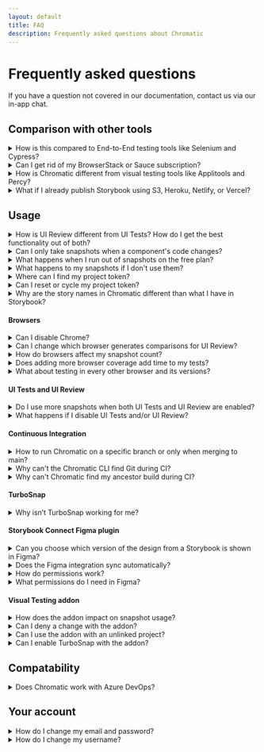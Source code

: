 ```yaml
---
layout: default
title: FAQ
description: Frequently asked questions about Chromatic
---
```


# Frequently asked questions

If you have a question not covered in our documentation, contact us via our <a class="intercom-concierge-bot">in-app chat</a>.

## Comparison with other tools

<details>
<summary>How is this compared to End-to-End testing tools like Selenium and Cypress?</summary>

Chromatic complements your existing End-to-End tests (Selenium or Cypress).

#### Get tests for free

You already write stories as a natural part of building UIs. Chromatic transforms those stories into tests. That gives you expansive yet accurate UI coverage without having to write new tests.

#### No test flake

E2E tests are intended to QA the “happy path”, but are time-consuming to create and brittle to maintain. They tend to be flaky because they rely on the application being in a certain state before running the tests. The tests also have to run in a specific order. Chromatic tests against the static Storybook build. That prevents false positives and negatives.

#### Much faster

Chromatic runs all tests in parallel at no extra cost or configuration. We optimize for the fastest test time by evaluating only the rendered UI. This focus allows Chromatic to run thousands of UI tests in less than a minute. Selenium/Cypress tests can take half an hour or more for an app of meaningful complexity. That said, we recommend that you use various testing strategies (visual, unit, E2E) for comprehensive app coverage.

</details>

<details>
<summary>Can I get rid of my BrowserStack or Sauce subscription?</summary>

Our aim isn’t to replace services like BrowserStack or Sauce. Cloud browser services are invaluable for verifying interactive behavior (e.g., clicking around the UI) and End-to-End testing but aren’t built or priced for visual testing.

Chromatic gives professional UI engineers a purpose-built service for visual testing, which helps you reduce your reliance on cloud browser services. In practice, our customers typically scale back their usage and save money while increasing their testing productivity.

</details>

<details>
<summary>How is Chromatic different from visual testing tools like Applitools and Percy?</summary>

Chromatic is a faster, simpler, and cost-effective alternative to Applitools or Percy that is built for UI components and component libraries. Our customers compare us favorably on developer experience and price.

[Get a detailed breakdown »](https://www.chromatic.com/choose/visual-testing)

**Product differentiation**:

- Components are first-class citizens in Chromatic, so our workflow is necessarily different

- Deep integration with Storybook (we're core maintainers)

- Track each component's baselines through branches and merges

- Generate a living component library online

- Rewind component history

- Review components one at a time; approvals carry over from build to build

**We're proud of our developer experience:**

- "It just works" -- sensible defaults out of the box, no writing webdriver tests or custom integrations

- Lightning-fast test runs (modern cloud architecture) with no cap on concurrency

- Automatic PR badging for GitHub, GitLab, and Bitbucket

</details>

<details>
<summary>What if I already publish Storybook using S3, Heroku, Netlify, or Vercel?</summary>

You don't need to do this anymore. Chromatic is a Storybook-optimized cloud service for frontend teams that includes collaboration, access control, versioning, history, and integrations with your existing tools. That said, we're happy customers of those hosting services and recommend them for other situations.

</details>

## Usage

<details>
<summary>How is UI Review different from UI Tests? How do I get the best functionality out of both?</summary>

In a nutshell, [**UI Tests**](test) prevent regressions (bugs), while [**UI Review**](review) is for gathering qualitative feedback from your team.

The modern development process moves quickly, and developers often fill in gaps according to their best guess. UI review is an opportunity for developers to sync with other teammates to get a final OK before shipping.

Here's how we recommend using the workflows together:

- **UI Tests (commit vs. commit):** Use them like unit tests to catch UI regressions in components. Typically, a developer would be responsible for this. It ensures you don't introduce any bugs as you build new features. You'll get notified of bugs down to the commit.
- **UI Review (branch vs. branch):** Once you've finished the first iteration of the implementation and think the PR is "done", it's now ready for review from stakeholders like your tech lead, designer, or PM. This workflow helps them review all the changes in a PR at once and gives them tools to give you precise feedback on stories.

</details>

<details>
<summary>Can I only take snapshots when a component's code changes?</summary>

We recommend taking snapshots on every build because it's the most reliable way to catch UI regressions. Global dependencies, such as CSS or third-party APIs can affect the UI without the code changing.

</details>

<details>
<summary>What happens when I run out of snapshots on the free plan?</summary>

Free plans come with 5000 snapshots per month. Once free snapshots are exhausted, testing and review will become paused until the next month, at which time Chromatic will again begin taking snapshots and functionality will automatically resume. Upgrading to a paid plan will immediately resume testing and review.

</details>

<details>
<summary>What happens to my snapshots if I don't use them?</summary>

Chromatic will reset the snapshot count monthly, calculated based on the day you've signed up. For instance, if you signed up on February 14th, your count will be reset on the 14th of each month. Any remaining snapshots from the previous month will not accumulate.

</details>

<details>
<summary>Where can I find my project token?</summary>

The project token is available on your project's Manage → Configure page.

![Navigate to the Manage page and click on the Configure tab](img/configure-project-token.png)

</details>

<details>
<summary>Can I reset or cycle my project token?</summary>

Users with the [`owner`](collaborators#roles) role can reset or cycle project tokens on the Configure page of your project.

![Navigate to the Manage page and click on the Configure tab](img/reset-project-token.png)

</details>

<details>
<summary>Why are the story names in Chromatic different than what I have in Storybook?</summary>

Chromatic follows Storybook's [naming best practice](https://storybook.js.org/docs/react/writing-stories/naming-components-and-hierarchy). The last level in the hierarchy is tracked as the component name.

```js
// Button.stories.js|jsx

import { Button } from "./Button";

export default {
  title: "App/Components/Button",
  component: Button,
};

/*
 *👇 Render functions are a framework-specific feature to allow you control over how the component renders.
 * See https://storybook.js.org/docs/react/api/csf
 * to learn how to use render functions.
 */
export const Primary = {
  render: () => <Button primary>Button</Button>,
};

export const Secondary = {
  render: () => <Button secondary>Button</Button>,
};
```

In the example above, `Button` is the component name, while `Primary` and `Secondary` are the story names respectively. If your Storybook is organized differently, that will affect how your components and story names appear in both Chromatic and Storybook. There's no way to configure name detection.

Folks often encounter naming issues when customizing their Storybook sidebar. In most cases, you can achieve your desired groupings while also adhering to naming best practices using these [organizational tips](https://storybook.js.org/blog/structuring-your-storybook/).

</details>

#### Browsers

<details>
<summary>Can I disable Chrome?</summary>

All plans use Chrome by default because it offers the greatest test coverage for most people. It cannot be disabled.

</details>

<details>
<summary>Can I change which browser generates comparisons for UI Review?</summary>

No. At the moment, Chrome is fixed as the browser used for UI review.

</details>

<details>
<summary>How do browsers affect my snapshot count?</summary>

Each browser adds another snapshot for each of your stories. For example, if you have a story that is tested in Chrome and Safari, that counts as two snapshots.

If you also test your story with different viewports, those also count as snapshots. For example, you want to test a story at `320px`, `1280px`, `Chrome`, and `Safari`. This would count as four snapshots.

</details>

<details>
<summary>Does adding more browser coverage add time to my tests?</summary>

Yes, it can. We do our best to provide the fastest test speeds, but there are limits to browser performance even when scaled across hundreds and thousands of machines.

</details>

<details>
<summary>What about testing in every other browser and its versions?</summary>

Chromatic covers the major rendering engines (Blink, Gecko, and Trident) at all viewports. This eliminates almost all browser regressions your users are likely to see with minimal effort, configuration, or additional time to your workflow.

Supporting more browser/device combinations ends up having diminishing returns that adds noise to the visual review process.

</details>

#### UI Tests and UI Review

<details>
<summary>Do I use more snapshots when both UI Tests and UI Review are enabled?</summary>

No. Snapshots taken for one workflow are reused for the other. You don't get charged twice.

</details>

<details>
<summary>What happens if I disable UI Tests and/or UI Review?</summary>

As long as either the testing or review features are enabled, Chromatic will continue taking snapshots. With both disabled, Chromatic will stop taking snapshots, and all other platform features (such as publishing) will continue without limits.

</details>

#### Continuous Integration

<details>
<summary>How to run Chromatic on a specific branch or only when merging to main?</summary>

How Chromatic is triggered depends on your Continuous Integration (CI) setup. You can configure your CI provider to run Chromatic on a specific branch or only when merging to your main branch. Please beware that changing which branches Chromatic runs on may affect test and review coverage because Chromatic uses Git history to [track baselines](branching-and-baselines).

For example, here’s how GitHub Actions can be configured:

- [Using filters](https://docs.github.com/en/actions/using-workflows/triggering-a-workflow#using-filters)
- [Using conditions to control job execution](https://docs.github.com/en/actions/using-jobs/using-conditions-to-control-job-execution)

</details>

<details>
<summary>Why can't the Chromatic CLI find Git during CI?</summary>

Pipeline configurations allow you to specify the Docker image that you'd like to use for your runners. To keep the image size small, most `*-slim` based images do not provide Git, which the Chromatic CLI requires to link builds to commits.

To solve this, you can install Git as a separate step before running the CLI or change your image to a different one, which includes Git.

</details>

<details>
<summary>Why can't Chromatic find my ancestor build during CI?</summary>

This problem can arise when your project's Git history is altered during CI.

For example, we have found some community GitHub actions such as [`tj-actions/changed-files`](https://github.com/tj-actions/changed-files) that read and update the Git history to determine which files have been changed.

In this instance, we found that checking out your repository again after running `tj-actions/changed-files` again resolves the issue.

Your steps should look something like this:

```
Checkout
tj-actions/changed-files
Checkout
Chromatic
```

</details>

#### TurboSnap

<details>
<summary>Why isn’t TurboSnap working for me?</summary>

You may be missing one of the necessary [prerequisites](turbosnap#prerequisites). Check your CI build logs for [debugging information](turbosnap#confirm-turbosnap-is-working).

</details>

#### Storybook Connect Figma plugin

<details>
<summary>Can you choose which version of the design from a Storybook is shown in Figma?</summary>

Yes, you can select which branch's stories are connected to Figma.

Chromatic generates a unique permalink when a Storybook is published. You can link your component by using the URL to a specific commit or a [permalink](permalinks#build-your-own-permalink) to a branch.

However, once linked, the plugin will always display stories from the latest build for that branch.

</details>

<details>
<summary>Does the Figma integration sync automatically?</summary>

Yes. Chromatic automatically updates your linked stories to reflect the latest build on the designated branch. That means even when the build URL for a branch changes in Chromatic, the Figma component will always display the latest build on the branch.

</details>

<details>
<summary>How do permissions work?</summary>

Figma users must have access to the Chromatic project in order to use the plugin. That means Figma collaborators (viewers, editors, admins) who have access to your Figma file but don't have access to Chromatic will not be able to see the stories.

Learn how to invite teammates as [collaborators](collaborators) on your Chromatic project. We don't charge "per seat", so you can invite your whole team.
They must be able to see the story in Chromatic to be able to see it in the plugin.

</details>

<details>
<summary>What permissions do I need in Figma?</summary>

You require a Figma `editor` role to both link and view stories with this plugin.

</details>

#### Visual Testing addon

<details>
<summary>How does the addon impact on snapshot usage?</summary>

Running tests with the addon enabled still counts towards your monthly [snapshot usage](snapshots), but they're likely to stay the same despite the number of builds you run. By default, it will follow the same pattern as running tests from CI or CLI (i.e., one snapshot per story, browser). If you have other features enabled, such as [modes](modes), the addon will also take them into account and capture snapshots accordingly.

</details>

<details>
<summary>Can I deny a change with the addon?</summary>

No. Denying changes is only available when running builds from CI or the CLI. If you need to, you can revert changes by clicking the "Unaccept" button in the addon panel and re-running the tests to verify them.

</details>

<details>
<summary>Can I use the addon with an unlinked project?</summary>

Yes. Visual tests can be run on both [linked](access#linked-projects) and [unlinked](access#unlinked-projects) projects without extra configuration or restrictions except for project type limitations.

</details>

<details>
<summary>Can I enable TurboSnap with the addon?</summary>

TurboSnap is available for the addon at an experimental stage. If you already enabled it in your configuration file (i.e., `chromatic.config.json`), running a build with the addon will automatically detect and run tests based on the configuration provided.

</details>

## Compatability

<details>
<summary>Does Chromatic work with Azure DevOps?</summary>

Chromatic is a CI-powered service. That means you can run `chromatic` in any CI workflow, including Azure DevOps. However, some of the automatic configuration that comes out of the box from Chromatic won't be available to Azure DevOps users. Rest assured, it's straightforward to configure yourself. Below are things to note for setup:

- Your team must sign up via [email/password](access#email)
- Access control is manually-managed at the project level via [External Collaborators](collaborators#external-collaborators)
- Pull request checks must be configured via your [CI provider](ci#pull-request-checks)

Read the [setup guide](setup#demo-chromatic-unlinked).

</details>

## Your account

<details>
<summary>How do I change my email and password?</summary>

If you signed up via OAuth, Chromatic will retrieve the email addresses associated with your account from your Git provider. Check your provider's account settings page on how to add or change your email(s).

If you signed up via email, go to the Profile page to change your email address and password. Get there by signing in and clicking on your avatar in the header.

</details>

<details>
<summary>How do I change my username?</summary>

If you signed up via email, you'll be assigned a username based on your email. Go to the Profile page to change your username. Get there by signing in and clicking on your avatar in the header.

</details>
